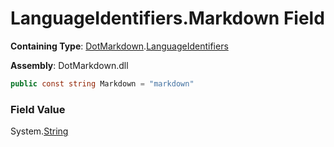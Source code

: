 # LanguageIdentifiers\.Markdown Field

**Containing Type**: [DotMarkdown](../../README.md)\.[LanguageIdentifiers](../README.md)

**Assembly**: DotMarkdown\.dll

```csharp
public const string Markdown = "markdown"
```

### Field Value

System\.[String](https://docs.microsoft.com/en-us/dotnet/api/system.string)